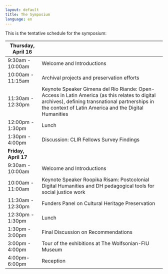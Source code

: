 ```yaml
---
layout: default
title: The Symposium
language: en
---
```



This is the tentative schedule for the symposium: 

| **Thursday, April 16**|  |
| -------------------- | :---------------------------------------------- |
| 9:30am - 10:00am     | Welcome and Introductions                       |
| 10:00am - 11:15am  | Archival projects and preservation efforts |
| 11:30am - 12:30pm | Keynote Speaker Gimena del Rio Riande: Open-Access in Latin America (as this relates to digital archives), defining transnational partnerships in the context of Latin America and the Digital Humanities |
| 12:00pm - 1:30pm     | Lunch                                           |
| 1:30pm - 4:00pm      | Discussion: CLIR Fellows Survey Findings        |
| **Friday, April 17** |  |
| 9:30am - 10:00am     | Welcome and Introductions                       |
| 10:00am - 11:00am    | Keynote Speaker Roopika Risam: Postcolonial Digital Humanities and DH pedagogical tools for social justice work |
| 11:30am - 12:30pm   | Funders Panel on Cultural Heritage Preservation |
| 12:30pm - 1:30pm     | Lunch                                           |
| 1:30pm - 3:00pm      | Final Discussion on Recommendations             |
| 3:00pm - 4:00pm | Tour of the exhibitions at The Wolfsonian-FIU Museum |
| 4:00pm-6:00pm | Reception |

